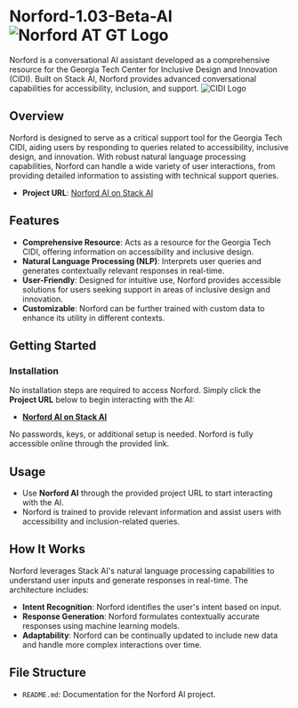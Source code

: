 # Norford-1.03-Beta-AI ![Norford AT GT Logo](https://upload.wikimedia.org/wikipedia/en/6/6c/Georgia_Tech%27s_Buzz_logo.svg)
Norford is a conversational AI assistant developed as a comprehensive resource for the Georgia Tech Center for Inclusive Design and Innovation (CIDI). Built on Stack AI, Norford provides advanced conversational capabilities for accessibility, inclusion, and support.
![CIDI Logo](https://higherlogicdownload.s3.amazonaws.com/AHEAD/38b602f4-ec53-451c-9be0-5c0bf5d27c0a/UploadedImages/CONFERNCES/2021_AHEAD/2021_Exhibit_Logos/Center-Inclusive-Design-Innovation-Black_HQ.png)

## Overview

Norford is designed to serve as a critical support tool for the Georgia Tech CIDI, aiding users by responding to queries related to accessibility, inclusive design, and innovation. With robust natural language processing capabilities, Norford can handle a wide variety of user interactions, from providing detailed information to assisting with technical support queries.

- **Project URL**: [Norford AI on Stack AI](https://www.stack-ai.com/chat-assistant/c6643574-cd5a-4b8f-b654-59289bf7142c/6e5177be-bce4-4911-9695-7dd5c2624cfc/66f6b17328ee927dc90fa4b6)

## Features

- **Comprehensive Resource**: Acts as a resource for the Georgia Tech CIDI, offering information on accessibility and inclusive design.
- **Natural Language Processing (NLP)**: Interprets user queries and generates contextually relevant responses in real-time.
- **User-Friendly**: Designed for intuitive use, Norford provides accessible solutions for users seeking support in areas of inclusive design and innovation.
- **Customizable**: Norford can be further trained with custom data to enhance its utility in different contexts.

## Getting Started

### Installation

No installation steps are required to access Norford. Simply click the **Project URL** below to begin interacting with the AI:

- **[Norford AI on Stack AI](https://www.stack-ai.com/chat-assistant/c6643574-cd5a-4b8f-b654-59289bf7142c/6e5177be-bce4-4911-9695-7dd5c2624cfc/66f6b17328ee927dc90fa4b6)**

No passwords, keys, or additional setup is needed. Norford is fully accessible online through the provided link.

## Usage

- Use **Norford AI** through the provided project URL to start interacting with the AI.
- Norford is trained to provide relevant information and assist users with accessibility and inclusion-related queries.

## How It Works

Norford leverages Stack AI's natural language processing capabilities to understand user inputs and generate responses in real-time. The architecture includes:

- **Intent Recognition**: Norford identifies the user's intent based on input.
- **Response Generation**: Norford formulates contextually accurate responses using machine learning models.
- **Adaptability**: Norford can be continually updated to include new data and handle more complex interactions over time.

## File Structure

- `README.md`: Documentation for the Norford AI project.
